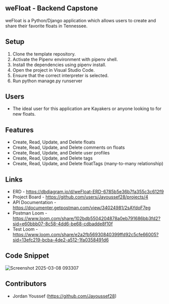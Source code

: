 ## weFloat - Backend Capstone
weFloat is a Python/Django application which allows users to create and share their favorite floats in Tennessee. 



## Setup

1. Clone the template repository.
2. Activate the Pipenv environment with pipenv shell.
4. Install the dependencies using pipenv install.
6. Open the project in Visual Studio Code.
7. Ensure that the correct interpreter is selected.
8. Run python manage.py runserver


## Users
- The ideal user for this application are Kayakers or anyone looking to for new floats. 

## Features
- Create, Read, Update, and Delete floats
- Create, Read, Update, and Delete comments on floats
- Create, Read, Update, and Delete user profiles
- Create, Read, Update, and Delete tags 
- Create, Read, Update, and Delete floatTags (many-to-many relationship)
  
## Links
- ERD - https://dbdiagram.io/d/weFloat-ERD-6785b5e36b7fa355c3c612f9
- Project Board - https://github.com/users/Jayoussef28/projects/4
- API Documentation - https://documenter.getpostman.com/view/34024981/2sAYdoF7eg
- Postman Loom - https://www.loom.com/share/102bdb5504204878a0eb791686bb3fd2?sid=e60bbb07-8c58-4dd6-be68-cdbadde8f10f
- Test Loom - https://www.loom.com/share/e2a2fb56930840399ffd92c5cfe66005?sid=13efc219-bcba-4de2-a512-1fa0358491d6


## Code Snippet

![Screenshot 2025-03-08 093307](https://github.com/user-attachments/assets/7735d94a-28a2-4121-a8a7-5d56b8d2ffcc)






## Contributors
- Jordan Youssef (https://github.com/Jayoussef28)
